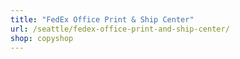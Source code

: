 ```yaml
---
title: "FedEx Office Print & Ship Center"
url: /seattle/fedex-office-print-and-ship-center/
shop: copyshop
---
```

